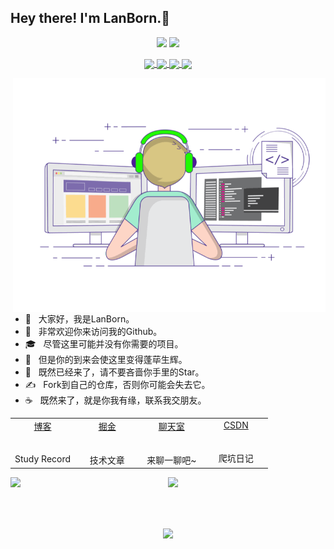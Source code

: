 <h2> Hey there! I'm LanBorn.👋</h2>

<p align = "center">
  <img src = "https://github-readme-stats.vercel.app/api?username=LanBorn&count_private=true&show_icons=true&theme=tokyonight&line_height=27">
  <img src = "https://github-readme-stats.vercel.app/api/top-langs/?username=LanBorn&theme=tokyonight">
</p>

<p align = "center">
<a href="https://github.com/Lanborn/Vueprs">
  <img align="center" src="https://github-readme-stats.vercel.app/api/pin/?username=LanBorn&repo=Vueprs&theme=tokyonight" />
</a>
<a href="https://github.com/Lanborn/CmsAdmin ">
  <img align="center" src="https://github-readme-stats.vercel.app/api/pin/?username=LanBorn&repo=CmsAdmin&theme=tokyonight" />
</a>
<a href="https://github.com/Lanborn/cloud_music">
  <img align="center" src="https://github-readme-stats.vercel.app/api/pin/?username=LanBorn&repo=cloud_music&theme=tokyonight" />
</a>
<a href="https://github.com/Lanborn/Ln-vite-pinia">
  <img align="center" src="https://github-readme-stats.vercel.app/api/pin/?username=LanBorn&repo=Ln-vite-pinia&theme=tokyonight" />
</a>
</p>
<img align="right" alt="GIF" src="https://raw.githubusercontent.com/devSouvik/devSouvik/master/gif3.gif" width="500"/>

- 🔭 &nbsp; 大家好，我是LanBorn。
- 🤔 &nbsp; 非常欢迎你来访问我的Github。
- 🎓 &nbsp; 尽管这里可能并没有你需要的项目。
- 💼 &nbsp; 但是你的到来会使这里变得蓬荜生辉。
- 🌱 &nbsp; 既然已经来了，请不要吝啬你手里的Star。
- ✍️ &nbsp; Fork到自己的仓库，否则你可能会失去它。
- ☕ &nbsp; 既然来了，就是你我有缘，联系我交朋友。 

<table>
  <tbody>
    <tr valign="top">
      <td width="25%" align="center">
       <a href="http://blog.lanboc.cn">博客</a>
       <br><br><br>
       Study Record
      </td>
      <td width="25%" align="center">
       <a href="https://juejin.cn/user/3241821901952701">掘金</a>
       <br><br><br>
       技术文章
     </td>
     <td width="25%" align="center">
       <a href="https://game.scalerwang.com">聊天室</a>
      <br><br><br>
       来聊一聊吧~
     </td>
      <td width="25%" align="center">
       <a href="https://blog.csdn.net/qq_50918427?spm=1030.2200.3001.5343">CSDN</a>
       <br><br><br>
       爬坑日记
     </td>
    </tr>
  </tbody>
</table>

<p align = "center">
  <img align = "left" src = "https://github-readme-streak-stats.herokuapp.com/?user=LanBorn&theme=tokyonight" width="45%">
  <img align = "right" src = "https://github-profile-trophy.vercel.app/?username=LanBorn&theme=tokyonight" width="50%" >
</p>

<br><br><br><br>

<p align = "center" >
  <img src = "https://komarev.com/ghpvc/?username=wangscaler" >
</p>